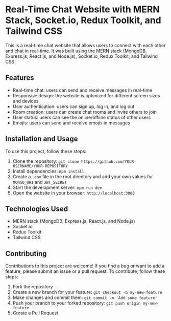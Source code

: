 # Real-Time Chat Website with MERN Stack, Socket.io, Redux Toolkit, and Tailwind CSS

This is a real-time chat website that allows users to connect with each other and chat in real-time. It was built using the MERN stack (MongoDB, Express.js, React.js, and Node.js), Socket.io, Redux Toolkit, and Tailwind CSS. 

## Features

- Real-time chat: users can send and receive messages in real-time
- Responsive design: the website is optimized for different screen sizes and devices
- User authentication: users can sign up, log in, and log out
- Room creation: users can create chat rooms and invite others to join
- User status: users can see the online/offline status of other users
- Emojis: users can send and receive emojis in messages

## Installation and Usage

To use this project, follow these steps:

1. Clone the repository: `git clone https://github.com/YOUR-USERNAME/YOUR-REPOSITORY`
2. Install dependencies: `npm install`
3. Create a `.env` file in the root directory and add your own values for `MONGO_URI` and `JWT_SECRET`
4. Start the development server: `npm run dev`
5. Open the website in your browser: `http://localhost:3000`

## Technologies Used

- MERN stack (MongoDB, Express.js, React.js, and Node.js)
- Socket.io
- Redux Toolkit
- Tailwind CSS

## Contributing

Contributions to this project are welcome! If you find a bug or want to add a feature, please submit an issue or a pull request. To contribute, follow these steps:

1. Fork the repository
2. Create a new branch for your feature: `git checkout -b my-new-feature`
3. Make changes and commit them: `git commit -m 'Add some feature'`
4. Push your branch to your forked repository: `git push origin my-new-feature`
5. Create a Pull Request

